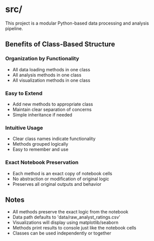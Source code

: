 # src/

This project is a modular Python-based data processing and analysis pipeline.


## Benefits of Class-Based Structure

### Organization by Functionality
- All data loading methods in one class
- All analysis methods in one class
- All visualization methods in one class

### Easy to Extend
- Add new methods to appropriate class
- Maintain clear separation of concerns
- Simple inheritance if needed

### Intuitive Usage
- Clear class names indicate functionality
- Methods grouped logically
- Easy to remember and use

### Exact Notebook Preservation
- Each method is an exact copy of notebook cells
- No abstraction or modification of original logic
- Preserves all original outputs and behavior

## Notes

- All methods preserve the exact logic from the notebook
- Data path defaults to 'data/raw_analyst_ratings.csv'
- Visualizations will display using matplotlib/seaborn
- Methods print results to console just like the notebook cells
- Classes can be used independently or together
